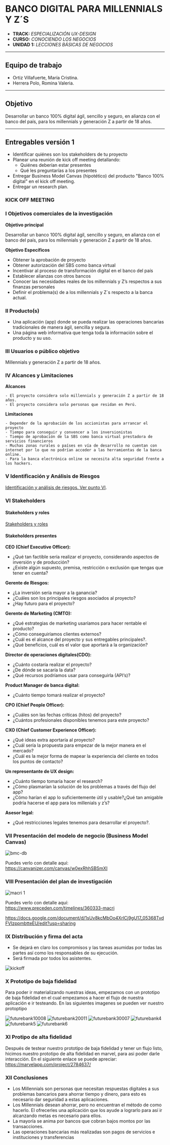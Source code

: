 # BANCO DIGITAL PARA MILLENNIALS Y Z´S

* **TRACK:** _ESPECIALIZACIÓN UX-DESIGN_
* **CURSO:** _CONOCIENDO LOS NEGOCIOS_
* **UNIDAD 1:** _LECCIONES BÁSICAS DE NEGOCIOS_

***
## Equipo de trabajo

+ Ortiz Villafuerte, María Cristina.
+ Herrera Polo, Romina Valeria.

***
## Objetivo
Desarrollar un banco 100% digital ágil, sencillo y seguro, en alianza con el banco del país, para los millennials y generación Z a partir de 18 años.

***

## Entregables versión 1
- Identificar quiénes son los stakeholders de tu proyecto
- Planear una reunión de kick off meeting detallando:
    - 	Quiénes deberían estar presentes
    - Qué les preguntarías a los presentes
- Entregar Business Model Canvas (hipotético) del producto "Banco 100% digital" en el kick off meeting.
- Entregar un research plan.


### KICK OFF MEETING
### I Objetivos comerciales de la investigación

 **Objetivo principal**

 Desarrollar un banco 100% digital ágil, sencillo y seguro, en alianza con el banco del país, para los millennials y generación Z a partir de 18 años.

 **Objetivo Específicos**

 - Obtener la aprobación de proyecto
 - Obtener autorización del SBS como banca virtual
 - Incentivar al proceso de transformación digital en el banco del país
 - Establecer alianzas con otros bancos
 - Conocer las necesidades reales de los millennials y Z’s respectos a sus finanzas personales
 - Definir el problema(s) de a los millennials y Z´s respecto a la banca actual.

### II Producto(s)

 - Una aplicación (app) donde se pueda realizar las operaciones bancarias tradicionales de manera ágil, sencilla y segura.
 - Una página web informativa que tenga toda la información sobre el producto y su uso.

### III Usuarios o público objetivo

  Millennials y generación Z a partir de 18 años.

### IV Alcances y Limitaciones

 **Alcances**

    - El proyecto considera solo millennials y generación Z a partir de 18 años.
    - El proyecto considera solo personas que residan en Perú.

  **Limitaciones**

    - Depender de la aprobación de los accionistas para arrancar el proyecto
    - Tiempo para conseguir y convencer a los inversionistas
    - Tiempo de aprobación de la SBS como banca virtual prestadora de servicios financieros
    - Muchas zonas rurales o países en vía de desarrollo no cuentan con internet por lo que no podrían acceder a las herramientas de la banca online.
    - Para la banca electrónica online se necesita alta seguridad frente a los hackers.

### V Identificación y Análisis de Riesgos

  [Identificación y análisis de riesgos. Ver punto VI]( https://docs.google.com/document/d/1Bx5KgyJyh1_g8whCYewptTndEMN9ypiBI-OK8CxlH8o/edit#).

### VI Stakeholders

#### **Stakeholders y roles**

[Stakeholders y roles]( https://docs.google.com/document/d/1P36IaUvRrr9rEi0UmTbha8Mc_uhNrwZVgh2-zKroSU4/edit)

#### **Stakeholders presentes**

**CEO (Chief Executive Officer):**
- ¿Qué tan factible sería realizar el proyecto, considerando aspectos de inversión y de producción?
- ¿Existe algún supuesto, premisa, restricción o exclusión que tengas que tener en cuenta?

**Gerente de Riesgos:**
- ¿La inversión sería mayor a la ganancia?
- ¿Cuáles son los principales riesgos asociados al proyecto?
- ¿Hay futuro para el proyecto?

**Gerente de Marketing (CMTO):**
- ¿Qué estrategias de marketing usaríamos para hacer rentable el producto?
- ¿Cómo conseguiríamos clientes externos?
- ¿Cuál es el alcance del proyecto y sus entregables principales?.
- ¿Qué beneficios, cuál es el valor que aportará a la organización?

**Director de operaciones digitales(CDO):**
- ¿Cuánto costaría realizar el proyecto?
- ¿De dónde se sacaría la data?
- ¿Qué recursos podríamos usar para conseguirla (API’s)?

**Product Manager de banca digital:**
- ¿Cuánto tiempo tomará realizar el proyecto?

**CPO (Chief People Officer):**
- ¿Cuáles son las fechas críticas (hitos) del proyecto?
- ¿Cuántos profesionales disponibles tenemos para este proyecto?

**CXO (Chief Customer Experience Officer):**
- ¿Qué ideas extra aportaría al proyecto?
- ¿Cuál sería la propuesta para empezar de la mejor manera en el mercado?
- ¿Cuál es la mejor forma de mapear la experiencia del cliente en todos los puntos de contacto?

**Un representante de UX design:**
- ¿Cuánto tiempo tomaría hacer el research?
- ¿Cómo plasmarían la solución de los problemas a través del flujo del app?
- ¿Cómo harían el app lo suficientemente útil y usable?¿Qué tan amigable podría hacerse el app para los millenials y z’s?

**Asesor legal:**
- ¿Qué restricciones legales tenemos para desarrollar el proyecto?.

### VII Presentación del modelo de negocio (Business Model Canvas)
![bmc-db](https://user-images.githubusercontent.com/32309909/36926297-f50e4b3c-1e44-11e8-8e91-7a67a94fa50a.jpg)


Puedes verlo con detalle aquí: https://canvanizer.com/canvas/w0exRhhSBSmXI


### VIII Presentación del plan de investigación

![macri 1](https://user-images.githubusercontent.com/32309909/36926332-3266a31c-1e45-11e8-8df9-4bb77b23b410.png)

Puedes verlo con detalle aquí: https://www.preceden.com/timelines/360333-macri

https://docs.google.com/document/d/1sUv8kcMbOo4XrlCj9gU17_05368TvdFVIzppmbtteEU/edit?usp=sharing


### IX Distribución y firma del acta

- Se dejará en  claro los compromisos y las tareas asumidas por todas las partes así como los responsables de su ejecución.
- Será firmada por todos los asistentes.

![kickoff](https://user-images.githubusercontent.com/32309909/36926369-7049bab6-1e45-11e8-80a9-e17ea723adfc.jpg)

### X Prototipo de baja fidelidad
Para poder ir materializando nuestras ideas, empezamos con un prototipo de baja fidelidad en el cual empezamos a hacer el flujo de nuestra aplicación e ir testeando. En las siguientes imagenes se pueden ver nuestro protoptipo

![futurebank10008](https://user-images.githubusercontent.com/32309909/37267678-e23fdff0-258f-11e8-8755-173da7a270fc.jpg)
![futurebank20011](https://user-images.githubusercontent.com/32309909/37267758-401af948-2590-11e8-8e92-5846081fb056.jpg)
![futurebank30007](https://user-images.githubusercontent.com/32309909/37267822-988cef00-2590-11e8-9caa-d90723735031.jpg)
![futurebank4](https://user-images.githubusercontent.com/32309909/37267897-0ad13d50-2591-11e8-84dd-89a1cebe5559.jpg)
![futurebank5](https://user-images.githubusercontent.com/32309909/37267918-25be1606-2591-11e8-8ac9-fd40d8566280.jpg)
![futurebank6](https://user-images.githubusercontent.com/32309909/37267939-46320f6e-2591-11e8-9d4f-bf1a55e0a51b.jpg)


### XI Protipo de alta fidelidad
Después de testear nuestro prototipo de baja fidelidad y tener un flujo listo, hicimos nuestro prototipo de alta fidelidad en marvel, para asi poder darle interacción. En el siguiente enlace se puede apreciar:
https://marvelapp.com/project/2784637/

### XII Conclusiones

- Los Millennials son personas que necesitan respuestas digitales a sus problemas bancarios para ahorrar tiempo y dinero, para esto es necesario dar seguridad a estas aplicaciones.
- Los Millennials desean ahorrar, pero no encuentran el método de como hacerlo. El ofrecerles una aplicación que los ayude a lograrlo para así ir alcanzando metas es necesario para ellos.
- La mayoría se anima por bancos que cobran bajos montos por las transacciones.
- Las operaciones bancarias más realizadas son pagos de servicios e instituciones y transferencias


